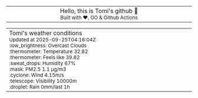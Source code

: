 
<div align="center">
<table>
<tbody>
<td align="center">
<img width="2000" height="0"><br>
Hello, this is Tomi's github 👋<br>
<sup>Built with ❤️, GO & Github Actions</sup><br>
<img width="2000" height="0">
</td>
</tbody>
</table>
</div>
<table>
<tbody>
<td align="left">
<img width="2000" height="0"><br>
Tomi's weather conditions<br>
<sup>Updated at 2025-09-25T04:16:04Z</sup><br>
<sup>:low_brightness: Overcast Clouds</sup><br>
<sup>:thermometer: Temperature 32.82 </sup><br>
<sup>:thermometer: Feels like 39.82</sup><br>
<sup>:sweat_drops: Humidity 67%</sup><br>
<sup>:mask: PM2.5 1.1 μg/m3</sup><br>
<sup>:cyclone: Wind 4.15m/s </sup><br>
<sup>:telescope: Visibility 10000m </sup><br>
<sup>:droplet: Rain 0mm/last 1h </sup><br>
<img width="2000" height="0">
</td>
<td align="left">
<img width="2000" height="0"><br>
<br>
<img width="2000" height="0">
</td>
</tbody>
</table>
</div>
    